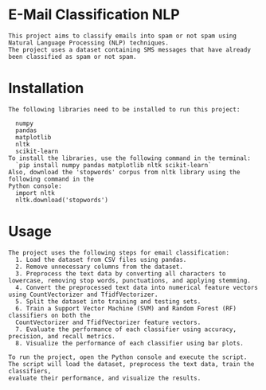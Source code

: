# E-Mail Classification NLP
    This project aims to classify emails into spam or not spam using Natural Language Processing (NLP) techniques. 
    The project uses a dataset containing SMS messages that have already been classified as spam or not spam.

# Installation
    The following libraries need to be installed to run this project:

      numpy
      pandas
      matplotlib
      nltk
      scikit-learn
    To install the libraries, use the following command in the terminal:
      `pip install numpy pandas matplotlib nltk scikit-learn`
    Also, download the 'stopwords' corpus from nltk library using the following command in the 
    Python console:
      import nltk
      nltk.download('stopwords')

# Usage
    The project uses the following steps for email classification:
      1. Load the dataset from CSV files using pandas.
      2. Remove unnecessary columns from the dataset.
      3. Preprocess the text data by converting all characters to lowercase, removing stop words, punctuations, and applying stemming.
      4. Convert the preprocessed text data into numerical feature vectors using CountVectorizer and TfidfVectorizer.
      5. Split the dataset into training and testing sets.
      6. Train a Support Vector Machine (SVM) and Random Forest (RF) classifiers on both the 
      CountVectorizer and TfidfVectorizer feature vectors.
      7. Evaluate the performance of each classifier using accuracy, precision, and recall metrics.
      8. Visualize the performance of each classifier using bar plots.
      
    To run the project, open the Python console and execute the script. The script will load the dataset, preprocess the text data, train the classifiers, 
    evaluate their performance, and visualize the results.
